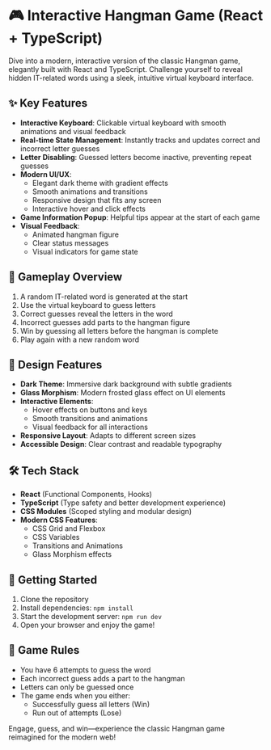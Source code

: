 # 🎮 Interactive Hangman Game (React + TypeScript)

Dive into a modern, interactive version of the classic Hangman game, elegantly built with React and TypeScript. Challenge yourself to reveal hidden IT-related words using a sleek, intuitive virtual keyboard interface.

## ✨ Key Features

- **Interactive Keyboard**: Clickable virtual keyboard with smooth animations and visual feedback
- **Real-time State Management**: Instantly tracks and updates correct and incorrect letter guesses
- **Letter Disabling**: Guessed letters become inactive, preventing repeat guesses
- **Modern UI/UX**: 
  - Elegant dark theme with gradient effects
  - Smooth animations and transitions
  - Responsive design that fits any screen
  - Interactive hover and click effects
- **Game Information Popup**: Helpful tips appear at the start of each game
- **Visual Feedback**: 
  - Animated hangman figure
  - Clear status messages
  - Visual indicators for game state

## 📌 Gameplay Overview

1. A random IT-related word is generated at the start
2. Use the virtual keyboard to guess letters
3. Correct guesses reveal the letters in the word
4. Incorrect guesses add parts to the hangman figure
5. Win by guessing all letters before the hangman is complete
6. Play again with a new random word

## 🎨 Design Features

- **Dark Theme**: Immersive dark background with subtle gradients
- **Glass Morphism**: Modern frosted glass effect on UI elements
- **Interactive Elements**: 
  - Hover effects on buttons and keys
  - Smooth transitions and animations
  - Visual feedback for all interactions
- **Responsive Layout**: Adapts to different screen sizes
- **Accessible Design**: Clear contrast and readable typography

## 🛠️ Tech Stack

- **React** (Functional Components, Hooks)
- **TypeScript** (Type safety and better development experience)
- **CSS Modules** (Scoped styling and modular design)
- **Modern CSS Features**:
  - CSS Grid and Flexbox
  - CSS Variables
  - Transitions and Animations
  - Glass Morphism effects

## 🚀 Getting Started

1. Clone the repository
2. Install dependencies: `npm install`
3. Start the development server: `npm run dev`
4. Open your browser and enjoy the game!

## 🎯 Game Rules

- You have 6 attempts to guess the word
- Each incorrect guess adds a part to the hangman
- Letters can only be guessed once
- The game ends when you either:
  - Successfully guess all letters (Win)
  - Run out of attempts (Lose)

Engage, guess, and win—experience the classic Hangman game reimagined for the modern web!

